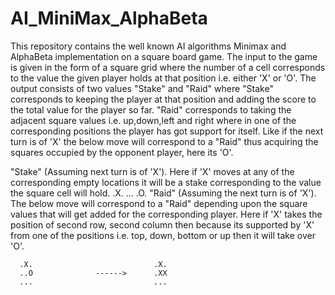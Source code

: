 # AI_MiniMax_AlphaBeta

This repository contains the well known AI algorithms Minimax and AlphaBeta implementation on a square board game.
The input to the game is given in the form of a square grid where the number of a cell corresponds to the value the given player
holds at that position i.e. either 'X' or 'O'. 
The output consists of two values "Stake" and "Raid" where "Stake" corresponds to keeping the player at that position and adding
the score to the total value for the player so far.
"Raid" corresponds to taking the adjacent square values i.e. up,down,left and right where in one of the corresponding positions the
player has got support for itself. Like if the next turn is of 'X' the below move will correspond to a "Raid" thus acquiring the squares
occupied by the opponent player, here its 'O'.

"Stake" (Assuming next turn is of 'X'). Here if 'X' moves at any of the corresponding empty locations it will be a stake corresponding to the
value the square cell will hold.
       .X.
       ...
       .O.
"Raid" (Assuming the next turn is of 'X'). The below move will correspond to a "Raid" depending upon the square values that will get added for the
corresponding player. Here if 'X' takes the position of second row, second column then because its supported by 'X' from one of the positions i.e. 
top, down, bottom or up then it will take over 'O'.

      .X.                           .X.
      ..O              ------>      .XX   
      ...                           ...
